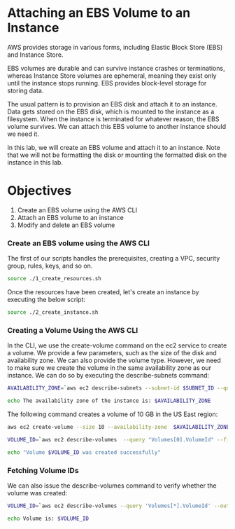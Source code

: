 # Attaching an EBS Volume to an Instance

AWS provides storage in various forms, including Elastic Block Store (EBS) and Instance Store.

EBS volumes are durable and can survive instance crashes or terminations, whereas Instance Store volumes are ephemeral, meaning they exist only until the instance stops running. EBS provides block-level storage for storing data.

The usual pattern is to provision an EBS disk and attach it to an instance. Data gets stored on the EBS disk, which is mounted to the instance as a filesystem. When the instance is terminated for whatever reason, the EBS volume survives. We can attach this EBS volume to another instance should we need it.

In this lab, we will create an EBS volume and attach it to an instance. Note that we will not be formatting the disk or mounting the formatted disk on the instance in this lab.

# Objectives

1. Create an EBS volume using the AWS CLI
2. Attach an EBS volume to an instance
3. Modify and delete an EBS volume

### Create an EBS volume using the AWS CLI
The first of our scripts handles the prerequisites, creating a VPC, security group, rules, keys, and so on.
```bash
source ./1_create_resources.sh
```
Once the resources have been created, let's create an instance by executing the below script:
```bash
source ./2_create_instance.sh 
```
### Creating a Volume Using the AWS CLI

In the CLI, we use the create-volume command on the ec2 service to create a volume. We provide a few parameters, such as the size of the disk and availability zone. We can also provide the volume type.
However, we need to make sure we create the volume in the same availability zone as our instance. We can do so by executing the describe-subnets command:
```bash
AVAILABILITY_ZONE=`aws ec2 describe-subnets --subnet-id $SUBNET_ID --query 'Subnets[].AvailabilityZone' --output text`

echo The availability zone of the instance is: $AVAILABILITY_ZONE
```
The following command creates a volume of 10 GB in the US East region:
```bash
aws ec2 create-volume --size 10 --availability-zone  $AVAILABILITY_ZONE --tag-specification 'ResourceType=volume,Tags=[{Key=Name,Value='"$username"'-volume}]'

VOLUME_ID=`aws ec2 describe-volumes  --query "Volumes[0].VolumeId" --filters "Name=tag:Name,Values="$username"-volume" --output text`

echo "Volume $VOLUME_ID was created successfully"
```
### Fetching Volume IDs
We can also issue the describe-volumes command to verify whether the volume was created:
```bash
VOLUME_ID=`aws ec2 describe-volumes --query 'Volumes[*].VolumeId' --output text --filters 'Name=tag:Name,Values='"$username-volume"''`

echo Volume is: $VOLUME_ID
```
